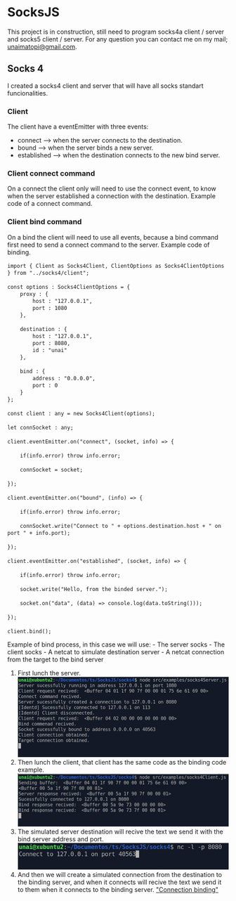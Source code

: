 # SocksJS
This project is in construction, still need to program socks4a client / server and socks5 client / server. For any question you can contact me on my mail; unaimatopi@gmail.com.

## Socks 4
I created a socks4 client and server that will have all socks standart funcionalities.

### Client
The client have a eventEmitter with three events:
  - connect --> when the server connects to the destination.
  - bound --> when the server binds a new server.
  - established --> when the destination connects to the new bind server.

### Client connect command
On a connect the client only will need to use the connect event, to know when the server established a connection with the destination.
Example code of a connect command.

### Client bind command
On a bind the client will need to use all events, because a bind command first need to send a connect command to the server.
Example code of binding.

```
import { Client as Socks4Client, ClientOptions as Socks4ClientOptions } from "../socks4/client";

const options : Socks4ClientOptions = {
	proxy : {
		host : "127.0.0.1",
		port : 1080
	},
	
	destination : {
		host : "127.0.0.1",
		port : 8080,
		id : "unai"
	},
	
	bind : {
		address : "0.0.0.0",
		port : 0
	}	
};

const client : any = new Socks4Client(options);

let connSocket : any;

client.eventEmitter.on("connect", (socket, info) => {

	if(info.error) throw info.error;
	
	connSocket = socket;

});

client.eventEmitter.on("bound", (info) => {
	
	if(info.error) throw info.error;

	connSocket.write("Connect to " + options.destination.host + " on port " + info.port);

});

client.eventEmitter.on("established", (socket, info) => {
	
	if(info.error) throw info.error;

	socket.write("Hello, from the binded server.");

	socket.on("data", (data) => console.log(data.toString()));

});

client.bind();
```

Example of bind process, in this case we will use:
	- The server socks
	- The client socks
	- A netcat to simulate destination server
	- A netcat connection from the target to the bind server
1. First lunch the server.
!["Server launch"](https://raw.githubusercontent.com/unaiiM/SocksJS/main/img/socks4server.png)
2. Then lunch the client, that client has the same code as the binding code example.
!["Client launch"](https://raw.githubusercontent.com/unaiiM/SocksJS/main/img/socks4client.png)
3. The simulated server destination will recive the text we send it with the bind server address and port.
!["Destination server"](https://raw.githubusercontent.com/unaiiM/SocksJS/main/img/socks4simulatedserver.png) 
4. And then we will create a simulated connection from the destination to the binding server, and when it connects will recive the text we send it to them when it connects to the binding server.
["Connection binding"](https://raw.githubusercontent.com/unaiiM/SocksJS/main/img/socks4simulatedconnection.png) 
